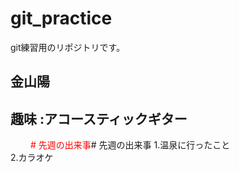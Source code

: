 # git_practice
git練習用のリポジトリです。

## 金山陽
## 趣味 :**アコースティックギター**

　　
<font color="Red"># 先週の出来事</font># 先週の出来事
 1.温泉に行ったこと
 <br>2.カラオケ
 

